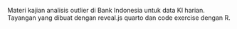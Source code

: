 Materi kajian analisis outlier di Bank Indonesia untuk data KI harian. Tayangan yang dibuat dengan reveal.js quarto dan code exercise dengan R.
